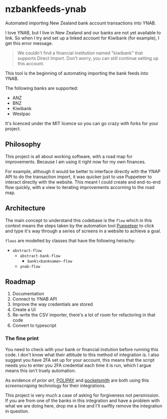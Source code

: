 # nzbankfeeds-ynab

Automated importing New Zealand bank account transactions into YNAB.

I love YNAB, but I live in New Zealand and our banks are not yet available to link. So when I try and set up a linked account for Kiwibank (for example), I get this error message.

> We couldn't find a financial institution named "kiwibank" that supports Direct Import. Don't worry, you can still continue setting up this account.

This tool is the beginning of automating importing the bank feeds into YNAB.

The following banks are supported:
* ANZ
* BNZ
* Kiwibank
* Westpac

It's licenced under the MIT licence so you can go crazy with forks for your project.


## Philosophy

This project is all about working software, with a road map for improvements. Because I am using it right now for my own finances.

For example, although it would be better to interface directly with the YNAP API to do the transaction import, it was quicker just to use Puppeteer to interact directly with the website. This meant I could create and end-to-end flow quickly, with a view to iterating improvements accorning to the road map.

## Architecture

The main concept to understand this codebase is the `flow` which in this context means the steps taken by the automation tool [Puppeteer](https://github.com/GoogleChrome/puppeteer) to click and type it's way through a series of screens in a website to achieve a goal. 

`flows` are modelled by classes that have the following heirachy:

* `abstract-flow`
    * `abstract-bank-flow`
        * `bank\<bankname>-flow`
    * `ynab-flow`

## Roadmap

1. Documentation
1. Connect to YNAB API
1. Improve the way credentials are stored
1. Create a UI
1. Re-write the CSV importer, there's a lot of room for refactoring in that code
1. Convert to typescript

### The fine print
You need to check with your bank or financial instution before running this code. I don't know what their attitude to this method of integration is. I also suggest you have 2FA set up for your account, this means that the script needs you to enter you 2FA credential each time it is run, which I argue means this isn't truely automation.

As evidence of _prior art_, [POLIPAY](https://www.polipay.co.nz/) and [pocketsmith](https://www.pocketsmith.com/) are both using this _screenscraping_ technology for their integrations.

This project is very much a case of asking for forgiveness not persmission. If you are from one of the banks in this integration and have a problem with what we are doing here, drop me a line and I'll swiftly remove the integration in question.
